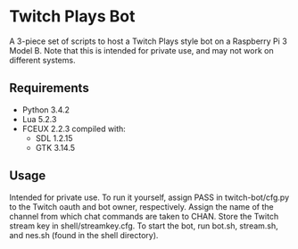 # Twitch Plays Bot

A 3-piece set of scripts to host a Twitch Plays style bot on a Raspberry Pi 3 Model B. Note that this is intended for private use, and may not work on different systems.

## Requirements

* Python 3.4.2
* Lua 5.2.3
* FCEUX 2.2.3 compiled with:
    * SDL 1.2.15
    * GTK 3.14.5

## Usage

Intended for private use. To run it yourself, assign PASS in twitch-bot/cfg.py to the Twitch oauth and bot owner, respectively. Assign the name of the channel from which chat commands are taken to CHAN. Store the Twitch stream key in shell/streamkey.cfg. To start the bot, run bot.sh, stream.sh, and nes.sh (found in the shell directory).
